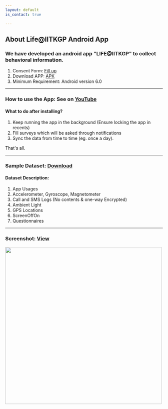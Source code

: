 ```yaml
---
layout: default
is_contact: true

---
```


## About Life@IITKGP Android App

### We have developed an android app "LIFE@IITKGP" to collect behavioral information.

1. Consent Form: [Fill up](https://forms.gle/cPj8ecVk5rVjvb4SA)
2. Download APP: [APK](https://drive.google.com/open?id=1FVN3OQN__ePxmFV6BV4RxnnF3HJkFHGf)
3. Minimum Requirement: Android version 6.0

---

### How to use the App: See on [YouTube](https://youtu.be/B7JP-jxKIqc)

#### What to do after installing?
1. Keep running the app in the background (Ensure locking the app in recents)
2. Fill surveys which will be asked through notifications
3. Sync the data from time to time (eg. once a day).

That's all.

---

### Sample Dataset: [Download](https://drive.google.com/open?id=1qH5Vjf7RVU32I--15J5YRIYKIq8STcvs)

#### Dataset Description: 
1. App Usages 
2. Accelerometer, Gyroscope, Magnetometer 
3. Call and SMS Logs (No contents & one-way Encrypted)
4. Ambient Light
5. GPS Locations
6. ScreenOffOn
7. Questionnaires

---
### Screenshot: [View](https://lh4.googleusercontent.com/383fi99OdecLbS8rnDwWMCFvKAqf7xX77mjYwys60Ks5jbgLDzzoQfVSjWE2QXXYITYAOrG3vYL7ioZm-2vRwGnJ1ctjgs7_n6_F_Bbcs3kdEQpX6XnQ_GJoCidq=w4000)
<img class="screenshot-picture" src="https://lh4.googleusercontent.com/383fi99OdecLbS8rnDwWMCFvKAqf7xX77mjYwys60Ks5jbgLDzzoQfVSjWE2QXXYITYAOrG3vYL7ioZm-2vRwGnJ1ctjgs7_n6_F_Bbcs3kdEQpX6XnQ_GJoCidq=w4000" height="500" style="float:center; margin-right:30px;">
